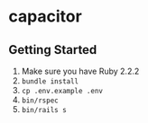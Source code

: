# capacitor

## Getting Started

1. Make sure you have Ruby 2.2.2
2. `bundle install`
3. `cp .env.example .env`
4. `bin/rspec`
5. `bin/rails s`
